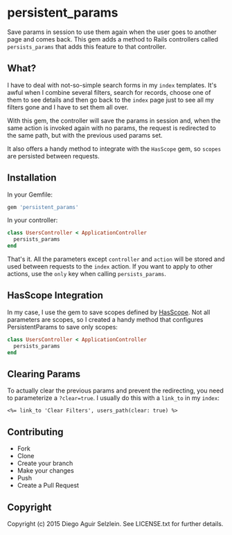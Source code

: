 # persistent_params

Save params in session to use them again when the user goes to another page and
comes back. This gem adds a method to Rails controllers called `persists_params`
that adds this feature to that controller.

## What?

I have to deal with not-so-simple search forms in my `index` templates. It's
awful when I combine several filters, search for records, choose one of them
to see details and then go back to the `index` page just to see all my filters
gone and I have to set them all over.

With this gem, the controller will save the params in session and, when the
same action is invoked again with no params, the request is redirected to the
same path, but with the previous used params set.

It also offers a handy method to integrate with the `HasScope` gem, so `scopes`
are persisted between requests.

## Installation

In your Gemfile:

```ruby
gem 'persistent_params'
```

In your controller:

```ruby
class UsersController < ApplicationController
  persists_params
end
```

That's it. All the parameters except `controller` and `action` will be stored
and used between requests to the `index` action. If you want to apply to other
actions, use the `only` key when calling `persists_params`.

## HasScope Integration

In my case, I use the gem to save scopes defined by
[HasScope](https://github.com/plataformatec/has_scope). Not all parameters
are scopes, so I created a handy method that configures PersistentParams to
save only scopes:

```ruby
class UsersController < ApplicationController
  persists_params
end
```

## Clearing Params

To actually clear the previous params and prevent the redirecting, you need to
parameterize a `?clear=true`. I usually do this with a `link_to` in my `index`:

```erb
<%= link_to 'Clear Filters', users_path(clear: true) %>
```

## Contributing

* Fork
* Clone
* Create your branch
* Make your changes
* Push
* Create a Pull Request

## Copyright

Copyright (c) 2015 Diego Aguir Selzlein. See LICENSE.txt for further details.
